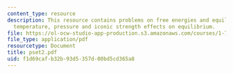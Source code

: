 ```yaml
---
content_type: resource
description: This resource contains problems on free energies and equilibrium concepts,
  temperature, pressure and iconic strength effects on equilibrium.
file: https://ol-ocw-studio-app-production.s3.amazonaws.com/courses/1-76-aquatic-chemistry-fall-2005/f1d69cafb32b93d5357d00bd5cd365a8_pset2.pdf
file_type: application/pdf
resourcetype: Document
title: pset2.pdf
uid: f1d69caf-b32b-93d5-357d-00bd5cd365a8
---
```

